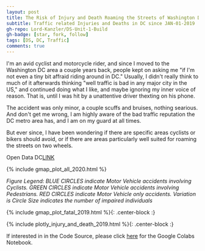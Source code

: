 ```yaml
---
layout: post
title: The Risk of Injury and Death Roaming the Streets of Washington DC 
subtitle: Traffic related Injuries and Deaths in DC since JAN-01-2019
gh-repo: Lord-Kanzler/DS-Unit-1-Build
gh-badge: [star, fork, follow]
tags: [DS, DC, Traffic]
comments: true
---
```


I'm an avid cyclist and motorcycle rider, and since I moved to the Washington DC area a couple years back, people kept on asking me "if I'm not  even a tiny bit affraid riding around in DC." Usually, I didn't really think to much of it afterwards thinking "well traffic is bad in any major city in the US," and continued doing what I like, and maybe ignoring my inner voice of reason. That is, until I was hit by a unattentive driver thexting on his phone.  

The accident was only minor, a couple scuffs and bruises, nothing searious. And don't get me wrong, I am highly aware of the bad traffic reputation the DC metro area has, and I am on my guard at all times. 

But ever since, I have been wondering if there are specific areas cyclists or bikers should avoid, or if there are areas particularly well suited for roaming the streets on two wheels.

Open Data DC[LINK](https://opendata.dc.gov/datasets/70392a096a8e431381f1f692aaa06afd_24)

{% include gmap_plot_all_2020.html %}

*Figure Legend: BLUE CIRCLES indicate Motor Vehicle accidents involving Cyclists. GREEN CIRCLES indicate Motor Vehicle accidents involving Pedestrians. RED CIRCLES indicate Motor Vehicle only accidents. Variation is Circle Size indicates the number of impaired individuals*











{% include gmap_plot_fatal_2019.html %}{: .center-block :}







{% include plotly_injury_and_death_2019.html %}{: .center-block :}








If interested in in the Code Source, please click [here](https://github.com/Lord-Kanzler/DS-Unit-1-Build/blob/master/LS_DS13_Unit_1_Build_DATA_ALEX_KAISER.ipynb) for the Google Colabs Notebook.
